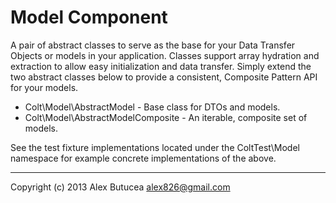 Model Component
===============
A pair of abstract classes to serve as the base for your Data Transfer Objects or models in your application.
Classes support array hydration and extraction to allow easy initialization and data transfer.
Simply extend the two abstract classes below to provide a consistent, Composite Pattern API for your models.

- Colt\Model\AbstractModel - Base class for DTOs and models.
- Colt\Model\AbstractModelComposite - An iterable, composite set of models.

See the test fixture implementations located under the ColtTest\Model namespace for example concrete implementations of the above.

---------------------------------------------------
Copyright (c) 2013 Alex Butucea <alex826@gmail.com>
